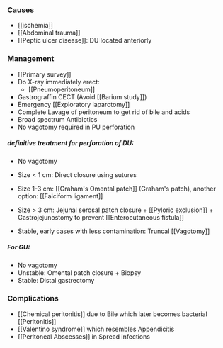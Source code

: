### Causes
 - [[ischemia]]
 - [[Abdominal trauma]]
 - [[Peptic ulcer disease]]: DU located anteriorly

### Management
- [[Primary survey]] 
- Do X-ray immediately erect: 
	- [[Pneumoperitoneum]] 
- Gastrograffin CECT (Avoid [[Barium study]])
- Emergency [[Exploratory laparotomy]] 
- Complete Lavage of peritoneum to get rid of bile and acids
- Broad spectrum Antibiotics
- No vagotomy required in PU perforation 

##### definitive treatment for perforation of DU: 
- No vagotomy 
- Size < 1 cm: Direct closure using sutures
- Size 1-3 cm: [[Graham's Omental patch]] (Graham's patch), another option: [[Falciform ligament]] 
- Size > 3 cm: Jejunal serosal patch closure + [[Pyloric exclusion]] + Gastrojejunostomy to prevent [[Enterocutaneous fistula]] 

- Stable, early cases with less contamination: Truncal [[Vagotomy]] 

##### For GU: 
- No vagotomy
- Unstable: Omental patch closure + Biopsy
- Stable: Distal gastrectomy 
### Complications
- [[Chemical peritonitis]] due to Bile which later becomes bacterial [[Peritonitis]] 
- [[Valentino syndrome]] which resembles Appendicitis
- [[Peritoneal Abscesses]] in Spread infections 